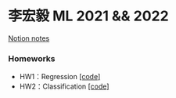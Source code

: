 # 李宏毅 ML 2021 && 2022

[Notion notes](https://www.notion.so/ML-673c4492069a41ed93f723a7dbcc704d?pvs=4)

### Homeworks

- HW1：Regression [[code]](<https://github.com/ZJimFang/LML/blob/master/%E6%9D%8E%E5%AE%8F%E6%AF%85ML/HW01/HW01.ipynb>)
- HW2：Classification [[code]](<https://github.com/ZJimFang/LML/blob/master/%E6%9D%8E%E5%AE%8F%E6%AF%85ML/HW02/HW02.ipynb>)

